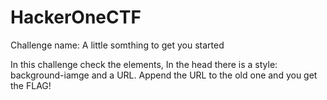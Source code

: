 # HackerOneCTF

Challenge name: A little somthing to get you started

In this challenge check the elements,
In the head there is a style: background-iamge and a URL. Append the URL to the old one and you get the FLAG!
